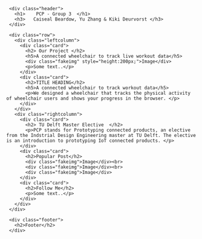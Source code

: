 <html lang="en">
  <head>
        <link rel="stylesheet" href="webPage.css">
  </head>

  <body>

     <div class="header">
       <h1>    PCP - Group 3  </h1>
       <h3>   Caiseal Beardow, Yu Zhang & Kiki Deurvorst </h3>
     </div>

     <div class="row">
       <div class="leftcolumn">
         <div class="card">
           <h2> Our Project </h2>
           <h5>A connected wheelchair to track live workout data</h5>
           <div class="fakeimg" style="height:200px;">Image</div>
           <p>Some text..</p>
         </div>
         <div class="card">
           <h2>TITLE HEADING</h2>
           <h5>A connected wheelchair to track workout data</h5>
           <p>We designed a wheelchair that tracks the physical activity of wheelchair users and shows your progress in the browser. </p>
         </div>
       </div>
       <div class="rightcolumn">
         <div class="card">
           <h2> TU Delft Master Elective  </h2>
           <p>PCP stands for Prototyping connected products, an elective from the Indstrial Design Engineering master at TU Delft. The elective is an introduction to prototyping IoT connected products. </p>
         </div>
         <div class="card">
           <h2>Popular Post</h2>
           <div class="fakeimg">Image</div><br>
           <div class="fakeimg">Image</div><br>
           <div class="fakeimg">Image</div>
         </div>
         <div class="card">
           <h2>Follow Me</h2>
           <p>Some text..</p>
         </div>
       </div>
     </div>

     <div class="footer">
       <h2>Footer</h2>
     </div>

  </body>
</html>
